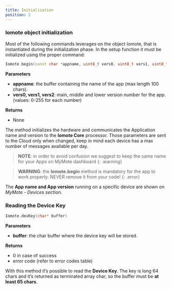 ```yaml
---
title: Initialization
position: 2
---
```


### Iomote object initialization
Most of the following commands leverages on the object Iomote, that is instantiated during the initialization phase. In the setup function it must be initialized using the proper command:
~~~ cpp
Iomote.begin(const char *appname, uint8_t vers0, uint8_t vers1, uint8_t vers2)
~~~
**Parameters**
- **appname**: the buffer containing the name of the app (max length 100 chars).
- **vers0, vers1, vers2**: main, middle and lower version number for the app. (values: 0-255 for each number)

**Returns**
- None

The method initializes the hardware and communicates the Application name and version to the **Iomote Core** processor. Those parameters are sent to the Cloud only when changed, keep in mind each device has a max number of messages available per day.

> **NOTE**: in order to avoid confusion we suggest to keep the same name for your Apps on MyMote dashboard
{: .warning}

> **WARNING**: the **Iomote.begin** method is mandatory for the app to work properly. NEVER remove it from your code!
{: .error}

The **App name and App version** running on a specific device are shown on *MyMote - Devices section*.

### Reading the Device Key
~~~ cpp
Iomote.devKey(char* buffer)
~~~
**Parameters**
- **buffer**: the char buffer where the device key will be stored.

**Returns**
- 0 in case of success
- error code (refer to error codes table)
 
With this method it’s possible to read the **Device Key**. The key is long 64 chars and it’s returned as terminated array char, so the buffer must be **at least 65 chars**.